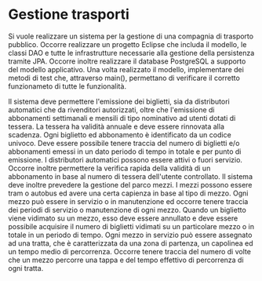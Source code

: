 # Gestione trasporti

Si vuole realizzare un sistema per la gestione di una compagnia di trasporto pubblico.
Occorre realizzare un progetto Eclipse che includa il modello, le classi DAO e tutte le infrastrutture necessarie alla
gestione della persistenza tramite JPA. Occorre inoltre realizzare il database PostgreSQL a supporto del modello
applicativo.
Una volta realizzato il modello, implementare dei metodi di test che, attraverso main(), permettano di verificare il
corretto funzionameto di tutte le funzionalità.

Il sistema deve permettere l'emissione dei biglietti, sia da distributori automatici che da rivenditori autorizzati,
oltre che l'emissione di abbonamenti settimanali e mensili di tipo nominativo ad utenti dotati di tessera. La tessera
ha validità annuale e deve essere rinnovata alla scadenza. Ogni biglietto ed abbonamento è identificato da un
codice univoco. Deve essere possibile tenere traccia del numero di biglietti e/o abbonamenti emessi in un dato
periodo di tempo in totale e per punto di emissione. I distributori automatici possono essere attivi o fuori servizio.
Occorre inoltre permettere la verifica rapida della validità di un abbonamento in base al numero di tessera
dell'utente controllato.
Il sistema deve inoltre prevedere la gestione del parco mezzi. I mezzi possono essere tram o autobus ed avere
una certa capienza in base al tipo di mezzo. Ogni mezzo può essere in servizio o in manutenzione ed occorre
tenere traccia dei periodi di servizio o manutenzione di ogni mezzo. Quando un biglietto viene vidimato su un
mezzo, esso deve essere annullato e deve essere possibile acquisire il numero di biglietti vidimati su un
particolare mezzo o in totale in un periodo di tempo.
Ogni mezzo in servizio può essere assegnato ad una tratta, che è caratterizzata da una zona di partenza, un
capolinea ed un tempo medio di percorrenza. Occorre tenere traccia del numero di volte che un mezzo percorre
una tappa e del tempo effettivo di percorrenza di ogni tratta.

